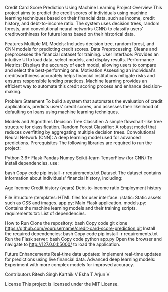 Credit Card Score Prediction Using Machine Learning
Project Overview
This project aims to predict the credit scores of individuals using machine learning techniques based on their financial data, such as income, credit history, and debt-to-income ratio. The system uses decision trees, random forests, and convolutional neural networks (CNN) to classify users' creditworthiness for future loans based on their historical data.

Features
Multiple ML Models: Includes decision tree, random forest, and CNN models for predicting credit scores.
Data Preprocessing: Cleans and preprocesses the financial dataset for training.
User Interface: Provides an intuitive UI to load data, select models, and display results.
Performance Metrics: Displays the accuracy of each model, allowing users to compare and select the best-performing one.
Motivation
Assessing an individual's creditworthiness accurately helps financial institutions mitigate risks and ensures responsible lending practices. Machine learning provides an efficient way to automate this credit scoring process and enhance decision-making.

Problem Statement
To build a system that automates the evaluation of credit applications, predicts users' credit scores, and assesses their likelihood of defaulting on loans using machine learning techniques.

Models and Algorithms
Decision Tree Classifier: A simple flowchart-like tree structure for classification.
Random Forest Classifier: A robust model that reduces overfitting by aggregating multiple decision trees.
Convolutional Neural Network (CNN): A deep learning model used for advanced predictions.
Prerequisites
The following libraries are required to run the project:

Python 3.6+
Flask
Pandas
Numpy
Scikit-learn
TensorFlow (for CNN)
To install dependencies, use:

bash
Copy code
pip install -r requirements.txt
Dataset
The dataset contains information about individuals' financial history, including:

Age
Income
Credit history (years)
Debt-to-income ratio
Employment history

File Structure
/templates: HTML files for user interface.
/static: Static assets such as CSS and images.
app.py: Main Flask application.
models.py: Contains the machine learning models and their training scripts.
requirements.txt: List of dependencies.

How to Run
Clone the repository:
bash
Copy code
git clone https://github.com/yourusername/credit-card-score-prediction.git
Install the required dependencies:
bash
Copy code
pip install -r requirements.txt
Run the Flask server:
bash
Copy code
python app.py
Open the browser and navigate to http://127.0.0.1:5000/ to load the application.

Future Enhancements
Real-time data updates: Implement real-time updates for predictions using live financial data.
Advanced deep learning models: Experiment with more complex models for improved accuracy.

Contributors
Ritesh Singh
Karthik V
Esha T
Arjun V

License
This project is licensed under the MIT License.

